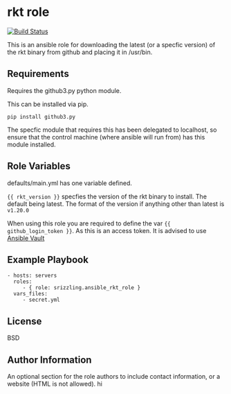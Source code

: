 rkt role
=========

[![Build Status](https://travis-ci.org/srizzling/rkt-role.svg?branch=master)](https://travis-ci.org/srizzling/rkt-role)

This is an ansible role for downloading the latest (or a specfic version) of the rkt binary from github and placing
it in /usr/bin.

Requirements
------------

Requires the github3.py python module.

This can be installed via pip.

`pip install github3.py`

The specfic module that requires this has been delegated to localhost, so ensure that the control machine (where ansible will run from) has this module installed.

Role Variables
--------------

defaults/main.yml has one variable defined. 

`{{ rkt_version }}` specfies the version of the rkt binary to install. The default being latest. The format of the version if anything other than latest is `v1.20.0`

When using this role you are required to define the var `{{ github_login_token }}`. As this is an access token. It is advised to use [Ansible Vault](http://docs.ansible.com/ansible/playbooks_vault.html)

Example Playbook
----------------

    - hosts: servers
      roles:
         - { role: srizzling.ansible_rkt_role }
      vars_files:
         - secret.yml

License
-------

BSD

Author Information
------------------

An optional section for the role authors to include contact information, or a website (HTML is not allowed).
hi
